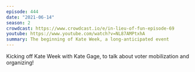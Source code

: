 ```yaml
---
episode: 444
date: "2021-06-14"
season: 2
crowdcast: https://www.crowdcast.io/e/in-lieu-of-fun-episode-69
youtube: https://www.youtube.com/watch?v=NL87AMPtxhA
summary: The beginning of Kate Week, a long-anticipated event
---
```

Kicking off Kate Week with Kate Gage, to talk about voter mobilization and organizing!
